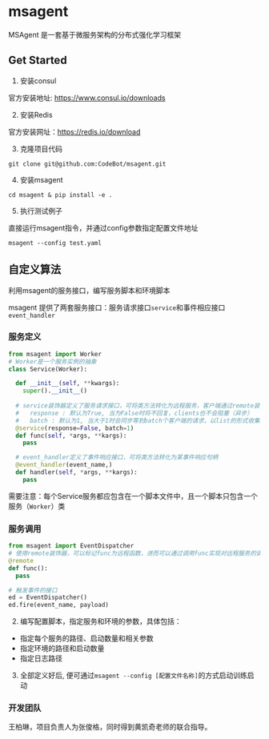 # msagent

MSAgent 是一套基于微服务架构的分布式强化学习框架
## Get Started



1. 安装consul

官方安装地址: https://www.consul.io/downloads


2. 安装Redis

官方安装网址：https://redis.io/download


3. 克隆项目代码

```
git clone git@github.com:CodeBot/msagent.git
```

4. 安装msagent

```
cd msagent & pip install -e .
```

5. 执行测试例子

直接运行msagent指令，并通过config参数指定配置文件地址

```
msagent --config test.yaml
```


## 自定义算法


利用msagent的服务接口，编写服务脚本和环境脚本

msagent 提供了两套服务接口：服务请求接口`service`和事件相应接口`event_handler`

### 服务定义

```python
from msagent import Worker
# Worker是一个服务实例的抽象
class Service(Worker):

  def __init__(self, **kwargs):
    super().__init__() 
	
  # service装饰器定义了服务请求接口，可将类方法转化为远程服务，客户端通过remote装饰器获取该方法后，可以进行远程调用
  #   response : 默认为True, 当为False时将不回复，clients也不会阻塞（异步）
  #   batch : 默认为1, 当大于1时会同步等到batch个客户端的请求，以list的形式收集输入
  @service(response=False, batch=1)
  def func(self, *args, **kargs):
    pass

  # event_handler定义了事件响应接口，可将类方法转化为某事件响应句柄
  @event_handler(event_name,)
  def handler(self, *args, **kargs):
    pass
```

需要注意：每个Service服务都应包含在一个脚本文件中，且一个脚本只包含一个服务（`Worker`）类

### 服务调用

```python
from msagent import EventDispatcher
# 使用remote装饰器，可以标记func为远程函数，进而可以通过调用func实现对远程服务的调用
@remote
def func():
  pass

# 触发事件的接口
ed = EventDispatcher()
ed.fire(event_name, payload) 
```


2. 编写配置脚本，指定服务和环境的参数，具体包括：

  - 指定每个服务的路径、启动数量和相关参数
  - 指定环境的路径和启动数量
  - 指定日志路径

3. 全部定义好后, 便可通过`msagent --config [配置文件名称]`的方式启动训练启动

### 开发团队
王柏琳，项目负责人为张俊格，同时得到黄凯奇老师的联合指导。
